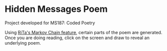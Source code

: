 # Hidden Messages Poem
Project developed for MS187: Coded Poetry 

Using [RiTa's Markov Chain feature]([url](https://rednoise.org/rita/reference/RiTa/markov/index.html)), certain parts of the poem are generated.
Once you are doing reading, click on the screen and draw to reveal an underlying poem.
